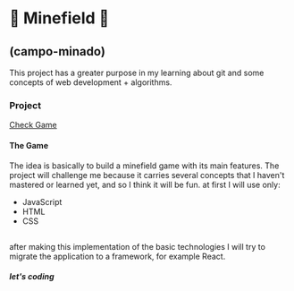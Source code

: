# :game_die: Minefield :game_die:
## (campo-minado)

This project has a greater purpose in my learning about git and some concepts of web development + algorithms.

### Project 
 [Check Game](https://diogoizele.github.io/minefield-game/)

#### The Game
The idea is basically to build a minefield game with its main features. The project will challenge me because it carries several concepts that I haven't mastered or learned yet, and so I think it will be fun. at first I will use only:

  - JavaScript
  - HTML
  - CSS
 ##

after making this implementation of the basic technologies I will try to migrate the application to a framework, for example React.

##### **let's coding**
